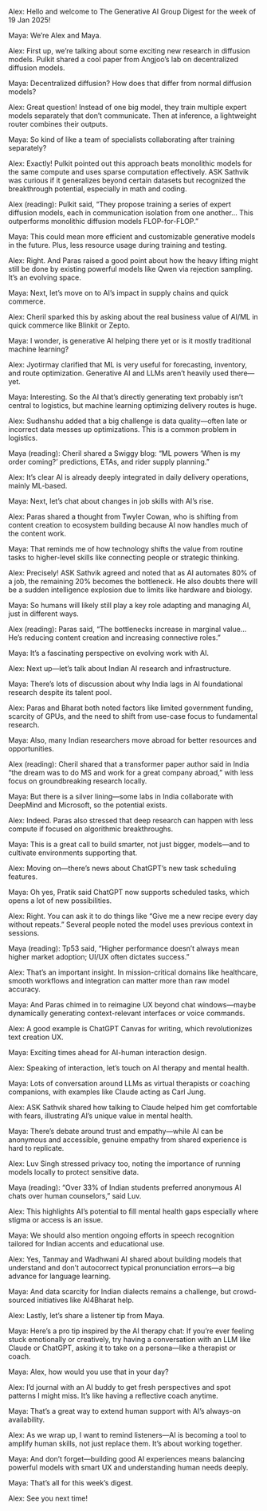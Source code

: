 Alex: Hello and welcome to The Generative AI Group Digest for the week of 19 Jan 2025!

Maya: We’re Alex and Maya.

Alex: First up, we’re talking about some exciting new research in diffusion models. Pulkit shared a cool paper from Angjoo’s lab on decentralized diffusion models.

Maya: Decentralized diffusion? How does that differ from normal diffusion models?

Alex: Great question! Instead of one big model, they train multiple expert models separately that don’t communicate. Then at inference, a lightweight router combines their outputs.

Maya: So kind of like a team of specialists collaborating after training separately?

Alex: Exactly! Pulkit pointed out this approach beats monolithic models for the same compute and uses sparse computation effectively. ASK Sathvik was curious if it generalizes beyond certain datasets but recognized the breakthrough potential, especially in math and coding.

Alex (reading): Pulkit said, “They propose training a series of expert diffusion models, each in communication isolation from one another... This outperforms monolithic diffusion models FLOP-for-FLOP.”

Maya: This could mean more efficient and customizable generative models in the future. Plus, less resource usage during training and testing.

Alex: Right. And Paras raised a good point about how the heavy lifting might still be done by existing powerful models like Qwen via rejection sampling. It’s an evolving space.

Maya: Next, let’s move on to AI’s impact in supply chains and quick commerce.

Alex: Cheril sparked this by asking about the real business value of AI/ML in quick commerce like Blinkit or Zepto.

Maya: I wonder, is generative AI helping there yet or is it mostly traditional machine learning?

Alex: Jyotirmay clarified that ML is very useful for forecasting, inventory, and route optimization. Generative AI and LLMs aren’t heavily used there—yet.

Maya: Interesting. So the AI that’s directly generating text probably isn’t central to logistics, but machine learning optimizing delivery routes is huge.

Alex: Sudhanshu added that a big challenge is data quality—often late or incorrect data messes up optimizations. This is a common problem in logistics.

Maya (reading): Cheril shared a Swiggy blog: “ML powers ‘When is my order coming?’ predictions, ETAs, and rider supply planning.”

Alex: It’s clear AI is already deeply integrated in daily delivery operations, mainly ML-based.

Maya: Next, let’s chat about changes in job skills with AI’s rise.

Alex: Paras shared a thought from Twyler Cowan, who is shifting from content creation to ecosystem building because AI now handles much of the content work.

Maya: That reminds me of how technology shifts the value from routine tasks to higher-level skills like connecting people or strategic thinking.

Alex: Precisely! ASK Sathvik agreed and noted that as AI automates 80% of a job, the remaining 20% becomes the bottleneck. He also doubts there will be a sudden intelligence explosion due to limits like hardware and biology.

Maya: So humans will likely still play a key role adapting and managing AI, just in different ways.

Alex (reading): Paras said, “The bottlenecks increase in marginal value... He’s reducing content creation and increasing connective roles.”

Maya: It’s a fascinating perspective on evolving work with AI.

Alex: Next up—let’s talk about Indian AI research and infrastructure.

Maya: There’s lots of discussion about why India lags in AI foundational research despite its talent pool.

Alex: Paras and Bharat both noted factors like limited government funding, scarcity of GPUs, and the need to shift from use-case focus to fundamental research.

Maya: Also, many Indian researchers move abroad for better resources and opportunities.

Alex (reading): Cheril shared that a transformer paper author said in India “the dream was to do MS and work for a great company abroad,” with less focus on groundbreaking research locally.

Maya: But there is a silver lining—some labs in India collaborate with DeepMind and Microsoft, so the potential exists.

Alex: Indeed. Paras also stressed that deep research can happen with less compute if focused on algorithmic breakthroughs.

Maya: This is a great call to build smarter, not just bigger, models—and to cultivate environments supporting that.

Alex: Moving on—there’s news about ChatGPT’s new task scheduling features.

Maya: Oh yes, Pratik said ChatGPT now supports scheduled tasks, which opens a lot of new possibilities.

Alex: Right. You can ask it to do things like “Give me a new recipe every day without repeats.” Several people noted the model uses previous context in sessions.

Maya (reading): Tp53 said, “Higher performance doesn’t always mean higher market adoption; UI/UX often dictates success.”

Alex: That’s an important insight. In mission-critical domains like healthcare, smooth workflows and integration can matter more than raw model accuracy.

Maya: And Paras chimed in to reimagine UX beyond chat windows—maybe dynamically generating context-relevant interfaces or voice commands.

Alex: A good example is ChatGPT Canvas for writing, which revolutionizes text creation UX.

Maya: Exciting times ahead for AI-human interaction design.

Alex: Speaking of interaction, let’s touch on AI therapy and mental health.

Maya: Lots of conversation around LLMs as virtual therapists or coaching companions, with examples like Claude acting as Carl Jung.

Alex: ASK Sathvik shared how talking to Claude helped him get comfortable with fears, illustrating AI’s unique value in mental health.

Maya: There’s debate around trust and empathy—while AI can be anonymous and accessible, genuine empathy from shared experience is hard to replicate.

Alex: Luv Singh stressed privacy too, noting the importance of running models locally to protect sensitive data.

Maya (reading): “Over 33% of Indian students preferred anonymous AI chats over human counselors,” said Luv.

Alex: This highlights AI’s potential to fill mental health gaps especially where stigma or access is an issue.

Maya: We should also mention ongoing efforts in speech recognition tailored for Indian accents and educational use.

Alex: Yes, Tanmay and Wadhwani AI shared about building models that understand and don’t autocorrect typical pronunciation errors—a big advance for language learning.

Maya: And data scarcity for Indian dialects remains a challenge, but crowd-sourced initiatives like AI4Bharat help.

Alex: Lastly, let’s share a listener tip from Maya.

Maya: Here’s a pro tip inspired by the AI therapy chat: If you’re ever feeling stuck emotionally or creatively, try having a conversation with an LLM like Claude or ChatGPT, asking it to take on a persona—like a therapist or coach.

Maya: Alex, how would you use that in your day?

Alex: I’d journal with an AI buddy to get fresh perspectives and spot patterns I might miss. It’s like having a reflective coach anytime.

Maya: That’s a great way to extend human support with AI’s always-on availability.

Alex: As we wrap up, I want to remind listeners—AI is becoming a tool to amplify human skills, not just replace them. It’s about working together.

Maya: And don’t forget—building good AI experiences means balancing powerful models with smart UX and understanding human needs deeply.

Maya: That’s all for this week’s digest.

Alex: See you next time!